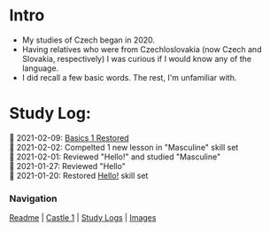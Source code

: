 # Intro 
* My studies of Czech began in 2020.  
* Having relatives who were from Czechloslovakia (now Czech and Slovakia, respectively) I was curious if I would know any of the language.
* I did recall a few basic words.  The rest, I'm unfamiliar with.  


# Study Log: 

:beers: 2021-02-09: [Basics 1 Restored](https://github.com/EO4wellness/T-I-L/blob/main/polyglot/la-otra/Czech/Castle1/Hello.md)<br>
:beers: 2021-02-02: Compelted 1 new lesson in "Masculine" skill set <br>
:beers: 2021-02-01: Reviewed "Hello!" and studied "Masculine" <br>
:beers: 2021-01-27: Reviewed "Hello" <br> 
:beers: 2021-01-20: Restored [Hello!](https://github.com/EO4wellness/T-I-L/blob/main/polyglot/la-otra/Czech/Castle1/Hello.md#2021-01-20-study-session) skill set <br> 


### Navigation 
[Readme](https://github.com/EO4wellness/T-I-L/blob/main/polyglot/la-otra/Czech/README.md) | [Castle 1](https://github.com/EO4wellness/T-I-L/tree/main/polyglot/la-otra/Czech/Castle1) | [Study Logs](https://github.com/EO4wellness/T-I-L/tree/main/polyglot/la-otra/Czech/study-log) | [Images](https://github.com/EO4wellness/T-I-L/tree/main/polyglot/la-otra/Czech/Images)
